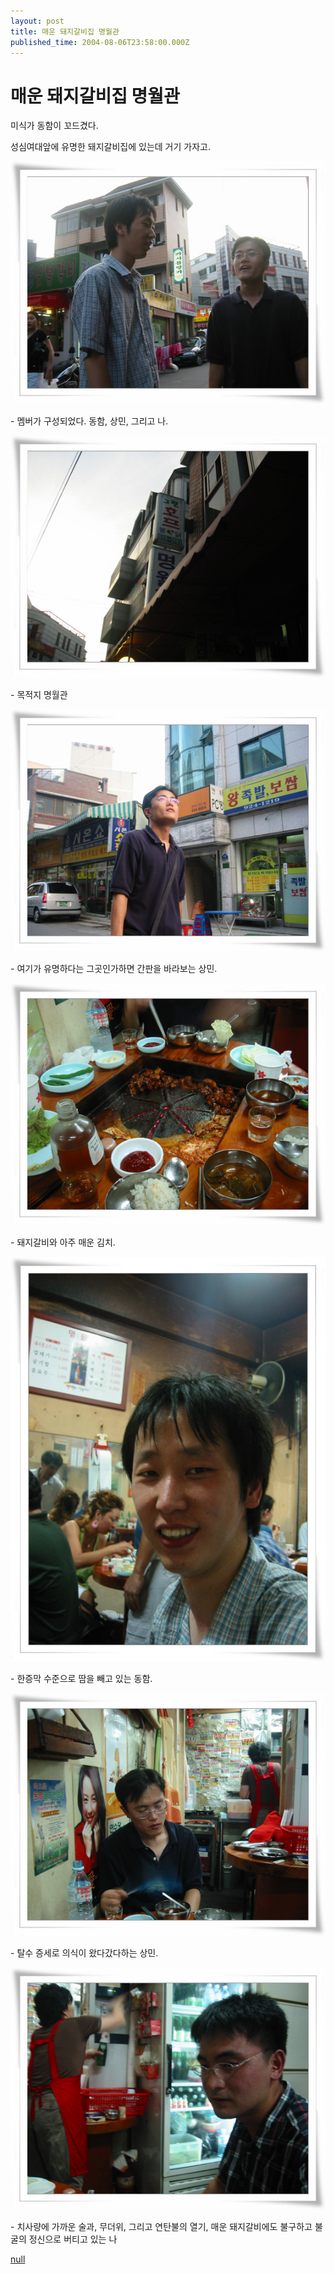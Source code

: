 ```yaml
---
layout: post
title: 매운 돼지갈비집 명월관
published_time: 2004-08-06T23:58:00.000Z
---
```


# 매운 돼지갈비집 명월관


미식가 동함이 꼬드겼다.

성심여대앞에 유명한 돼지갈비집에 있는데 거기 가자고.

![](../pds/200902/04/80/a0109780_4989791af1220.jpg)

\- 멤버가 구성되었다. 동함, 상민, 그리고 나.

![](../pds/200902/04/80/a0109780_4989791b1a320.jpg)

\- 목적지 명월관

![](../pds/200902/04/80/a0109780_4989791b3122b.jpg)

\- 여기가 유명하다는 그곳인가하면 간판을 바라보는 상민.

![](../pds/200902/04/80/a0109780_4989791b3f4f3.jpg)

\- 돼지갈비와 아주 매운 김치.

![](../pds/200902/04/80/a0109780_4989791b684bf.jpg)

\- 한증막 수준으로 땀을 빼고 있는 동함.

![](../pds/200902/04/80/a0109780_4989791b82703.jpg)

\- 탈수 증세로 의식이 왔다갔다하는 상민.

![](../pds/200902/04/80/a0109780_4989791b94d68.jpg)

\- 치사량에 가까운 술과, 무더위, 그리고 연탄불의 열기, 매운 돼지갈비에도 불구하고 불굴의 정신으로 버티고 있는 나

[null](../6166864.html#6166864_1)

